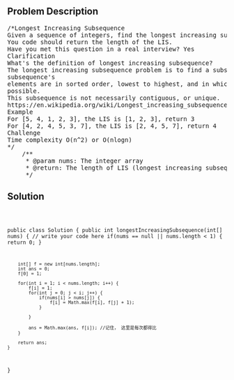 <!--
<style>
  body { font-family: Arial, sans-serif; }
  .container { max-width: 100%; margin: 0 auto; padding: 10px; }
  .comment-block { max-width: 30%; background-color: #f9f9f9; padding: 10px; border-left: 5px solid #ccc; overflow-wrap: break-word; white-space: pre-wrap; }
  .code-block { background-color: #f4f4f4; padding: 10px; border: 1px solid #ddd; overflow-wrap: break-word; white-space: pre-wrap; }
</style>
-->

<div class='container'>
<h2>Problem Description</h2>
<div class='comment-block'>
<pre>
/*Longest Increasing Subsequence
Given a sequence of integers, find the longest increasing subsequence (LIS).
You code should return the length of the LIS.
Have you met this question in a real interview? Yes
Clarification
What's the definition of longest increasing subsequence?
The longest increasing subsequence problem is to find a subsequence of a given sequence in which the
subsequence's
elements are in sorted order, lowest to highest, and in which the subsequence is as long as
possible.
This subsequence is not necessarily contiguous, or unique.
https://en.wikipedia.org/wiki/Longest_increasing_subsequence
Example
For [5, 4, 1, 2, 3], the LIS is [1, 2, 3], return 3
For [4, 2, 4, 5, 3, 7], the LIS is [2, 4, 5, 7], return 4
Challenge
Time complexity O(n^2) or O(nlogn)
*/
    /**
     * @param nums: The integer array
     * @return: The length of LIS (longest increasing subsequence)
     */
</pre>
</div>

<h2>Solution</h2>
<div class='code-block'>
<pre><code class='language-java'>

public class Solution {
    public int longestIncreasingSubsequence(int[] nums) {
        // write your code here
        if(nums == null || nums.length < 1) {
            return 0;
        }
        
        int[] f = new int[nums.length];
        int ans = 0;
        f[0] = 1;
        
        for(int i = 1; i < nums.length; i++) {
            f[i] = 1;
            for(int j = 0; j < i; j++) {
                if(nums[i] > nums[j]) {
                    f[i] = Math.max(f[i], f[j] + 1);
                }
              
            }
            
            ans = Math.max(ans, f[i]); //记住， 这里是每次都得比
        }
        
        return ans;
    }
}
</code></pre>
</div>
</div>
